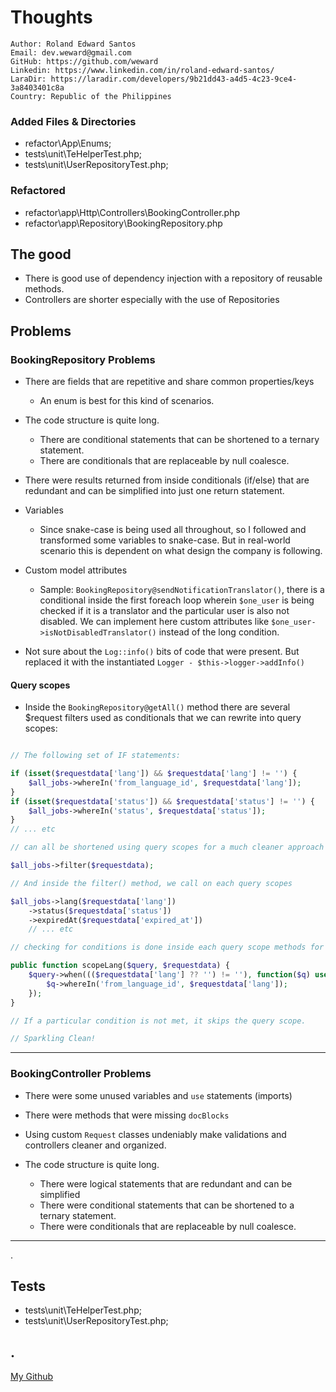# Thoughts


```
Author: Roland Edward Santos
Email: dev.weward@gmail.com
GitHub: https://github.com/weward
Linkedin: https://www.linkedin.com/in/roland-edward-santos/ 
LaraDir: https://laradir.com/developers/9b21dd43-a4d5-4c23-9ce4-3a8403401c8a 
Country: Republic of the Philippines

```


### Added Files & Directories 
- refactor\App\Enums;
- tests\unit\TeHelperTest.php;
- tests\unit\UserRepositoryTest.php;

### Refactored
- refactor\app\Http\Controllers\BookingController.php
- refactor\app\Repository\BookingRepository.php

## The good

- There is good use of dependency injection with a repository of reusable methods.
- Controllers are shorter especially with the use of Repositories

## Problems

### BookingRepository Problems

- There are fields that are repetitive and share common properties/keys
	- An enum is best for this kind of scenarios.

- The code structure is quite long. 
	- There are conditional statements that can be shortened to a ternary statement. 
	- There are conditionals that are replaceable by null coalesce.

- There were results returned from inside conditionals (if/else) that are redundant and can be simplified into just one return statement.

- Variables	
	- Since snake-case is being used all throughout, so I followed and transformed some variables to snake-case. But in real-world scenario this is dependent on what design the company is following.

- Custom model attributes 
	- Sample: `BookingRepository@sendNotificationTranslator()`, there is a conditional inside the first foreach loop wherein `$one_user` is being checked if it is a translator and the particular user is also not disabled. We can implement here custom attributes like `$one_user->isNotDisabledTranslator()` instead of the long condition.

- Not sure about the `Log::info()` bits of code that were present. But replaced it with the instantiated `Logger - $this->logger->addInfo()` 

#### Query scopes

- Inside the `BookingRepository@getAll()` method there are several $request filters used as conditionals that we can rewrite into query scopes:

```php

// The following set of IF statements:

if (isset($requestdata['lang']) && $requestdata['lang'] != '') {
    $all_jobs->whereIn('from_language_id', $requestdata['lang']);
}
if (isset($requestdata['status']) && $requestdata['status'] != '') {
    $all_jobs->whereIn('status', $requestdata['status']);
}
// ... etc

// can all be shortened using query scopes for a much cleaner approach

$all_jobs->filter($requestdata);

// And inside the filter() method, we call on each query scopes

$all_jobs->lang($requestdata['lang'])
    ->status($requestdata['status'])
    ->expiredAt($requestdata['expired_at'])
    // ... etc

// checking for conditions is done inside each query scope methods for a much cleaner implementation, ie.,

public function scopeLang($query, $requestdata) {
  	$query->when((($requestdata['lang'] ?? '') != ''), function($q) use ($requestdata) {
      	$q->whereIn('from_language_id', $requestdata['lang']);
  	});
}

// If a particular condition is not met, it skips the query scope. 

// Sparkling Clean!


```

---

### BookingController Problems

- There were some unused variables and `use` statements (imports)

- There were methods that were missing `docBlocks`

- Using custom `Request` classes undeniably make validations and controllers cleaner and organized.

- The code structure is quite long. 
	- There were logical statements that are redundant and can be simplified
	- There were conditional statements that can be shortened to a ternary statement. 
	- There were conditionals that are replaceable by null coalesce.


---
.
## Tests

- tests\unit\TeHelperTest.php;
- tests\unit\UserRepositoryTest.php;




.
---

[My Github](https://github.com/weward)